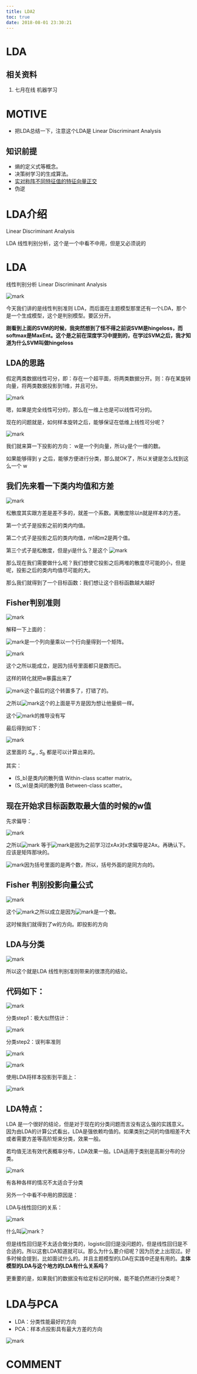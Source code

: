 ```yaml
---
title: LDA2
toc: true
date: 2018-08-01 23:30:21
---
```

# LDA

## 相关资料

1. 七月在线 机器学习



# MOTIVE

* 把LDA总结一下，注意这个LDA是 Linear Discriminant Analysis



## 知识前提

* 熵的定义式等概念。
* 决策树学习的生成算法。
* [实对称阵不同特征值的特征向量正交](http://106.15.37.116/2018/03/31/ai-linear-algebra-matrix-transformation-and-eigenvalues/#i-8)
* 伪逆





# LDA介绍


Linear Discriminant Analysis

LDA 线性判别分析，这个是一个中看不中用，但是又必须说的




# LDA


线性判别分析 Linear Discriminant Analysis


![mark](http://pacdb2bfr.bkt.clouddn.com/blog/image/180728/EAEd9Ad6Bl.png?imageslim)

今天我们讲的是线性判别准则 LDA，而后面在主题模型那里还有一个LDA，那个是一个生成模型，这个是判别模型。要区分开。

**刚看到上面的SVM的时候，我突然想到了怪不得之前说SVM是hingeloss，而softmax是MaxEnt。这个是之前在深度学习中提到的，在学过SVM之后，我才知道为什么SVM叫做hingeloss**


## LDA的思路


假定两类数据线性可分，即：存在一个超平面，将两类数据分开。则：存在某旋转向量，将两类数据投影到1维，并且可分。


![mark](http://pacdb2bfr.bkt.clouddn.com/blog/image/180728/ICDAFh5k1b.png?imageslim)

嗯，如果是完全线性可分的，那么在一维上也是可以线性可分的。

现在的问题就是，如何样本旋转之后，能够保证在低维上线性可分呢？


![mark](http://pacdb2bfr.bkt.clouddn.com/blog/image/180728/AaKKaH8G5F.png?imageslim)

我们就来算一下投影的方向： w是一个列向量，所以y是个一维的数。

如果能够得到 y 之后，能够方便进行分类，那么就OK了，所以关键是怎么找到这么一个 w


## 我们先来看一下类内均值和方差


![mark](http://pacdb2bfr.bkt.clouddn.com/blog/image/180728/0Kmk1hg2GF.png?imageslim)

松散度其实跟方差是差不多的，就差一个系数。离散度除以n就是样本的方差。

第一个式子是投影之前的类内均值。

第二个式子是投影之后的类内均值，m1和m2是两个值。

第三个式子是松散度，但是yi是什么？是这个 ![mark](http://pacdb2bfr.bkt.clouddn.com/blog/image/180728/85llIAKh0L.png?imageslim)

那么现在我们需要做什么呢？我们想使它投影之后两堆的散度尽可能的小，但是呢，投影之后的类内均值尽可能的大。

那么我们就得到了一个目标函数：我们想让这个目标函数越大越好


## Fisher判别准则




![mark](http://pacdb2bfr.bkt.clouddn.com/blog/image/180728/JDif72FelA.png?imageslim)

解释一下上面的：


![mark](http://pacdb2bfr.bkt.clouddn.com/blog/image/180728/kHcGHIdC5A.png?imageslim)是一个列向量乘以一个行向量得到一个矩阵。


![mark](http://pacdb2bfr.bkt.clouddn.com/blog/image/180728/j48GE74db0.png?imageslim)

这个之所以能成立，是因为括号里面都只是数而已。


这样的转化就把w暴露出来了


![mark](http://pacdb2bfr.bkt.clouddn.com/blog/image/180728/fLB6LDH61i.png?imageslim)这个最后的这个转置多了，打错了的。


之所以![mark](http://pacdb2bfr.bkt.clouddn.com/blog/image/180728/8h8ckca0f9.png?imageslim)这个的上面是平方是因为想让他量纲一样。

这个![mark](http://pacdb2bfr.bkt.clouddn.com/blog/image/180728/ib5JBbIK3G.png?imageslim)的推导没有写

最后得到如下：


![mark](http://pacdb2bfr.bkt.clouddn.com/blog/image/180728/269Bhk6hFH.png?imageslim)

这里面的 $S_w$ , $S_b$ 都是可以计算出来的。

其实：




  * \(S_b\)是类内的散列值 Within-class scatter matrix。
  * \(S_w\)是类间的散列值 Between-class scatter。

## 现在开始求目标函数取最大值的时候的w值


先求偏导：


![mark](http://pacdb2bfr.bkt.clouddn.com/blog/image/180728/h3bGeKJlBk.png?imageslim)

之所以![mark](http://pacdb2bfr.bkt.clouddn.com/blog/image/180728/LcGDEIf3eJ.png?imageslim) 等于![mark](http://pacdb2bfr.bkt.clouddn.com/blog/image/180728/c7llL0bK12.png?imageslim)是因为之前学习过xAx对x求偏导是2Ax。再确认下。应该是矩阵那块的。


![mark](http://pacdb2bfr.bkt.clouddn.com/blog/image/180728/Ikl416CmKf.png?imageslim)因为括号里面的是两个数，所以，括号外面的是同方向的。


## Fisher 判别投影向量公式


![mark](http://pacdb2bfr.bkt.clouddn.com/blog/image/180728/cBi0G9EG1l.png?imageslim)

这个![mark](http://pacdb2bfr.bkt.clouddn.com/blog/image/180728/dfA1dLbLCI.png?imageslim)之所以成立是因为![mark](http://pacdb2bfr.bkt.clouddn.com/blog/image/180728/9I9G718eE0.png?imageslim)是一个数。

这时候我们就得到了w的方向。即投影的方向


## LDA与分类

![mark](http://pacdb2bfr.bkt.clouddn.com/blog/image/180728/i167elEl3j.png?imageslim)

所以这个就是LDA 线性判别准则带来的很漂亮的结论。


## 代码如下：

![mark](http://pacdb2bfr.bkt.clouddn.com/blog/image/180728/caJjeLE0h4.png?imageslim)

分类step1：极大似然估计：


![mark](http://pacdb2bfr.bkt.clouddn.com/blog/image/180728/82KHCHHe7D.png?imageslim)

分类step2：误判率准则


![mark](http://pacdb2bfr.bkt.clouddn.com/blog/image/180728/gl63mKg7JJ.png?imageslim)



![mark](http://pacdb2bfr.bkt.clouddn.com/blog/image/180728/b9jF5kK8hh.png?imageslim)

使用LDA将样本投影到平面上：


![mark](http://pacdb2bfr.bkt.clouddn.com/blog/image/180728/jgKA6B5eD4.png?imageslim)




## LDA特点：


LDA 是一个很好的结论，但是对于现在的分类问题而言没有这么强的实践意义。因为由LDA的计算公式看出，LDA是强依赖均值的。如果类别之间的均值相差不大或者需要方差等高阶矩来分类，效果一般。

若均值无法有效代表概率分布，LDA效果一般。LDA适用于类别是高斯分布的分类。


![mark](http://pacdb2bfr.bkt.clouddn.com/blog/image/180728/5ggCm1EbI7.png?imageslim)

有各种各样的情况不太适合于分类

另外一个中看不中用的原因是：

LDA与线性回归的关系：


![mark](http://pacdb2bfr.bkt.clouddn.com/blog/image/180728/kEj4c919Hh.png?imageslim)

什么叫![mark](http://pacdb2bfr.bkt.clouddn.com/blog/image/180728/GBIHl2gbD2.png?imageslim)？

但是线性回归是不太适合做分类的，logistic回归是没问题的，但是线性回归是不合适的。所以这套LDA知道就可以。那么为什么要介绍呢？因为历史上出现过。好多时候会提到，比如面试什么的。并且主题模型的LDA在实践中还是有用的。**主体模型的LDA与这个地方的LDA有什么关系吗？**

更重要的是，如果我们的数据没有给定标记的时候，能不能仍然进行分类呢？






# LDA与PCA

* LDA：分类性能最好的方向
* PCA：样本点投影具有最大方差的方向




![mark](http://pacdb2bfr.bkt.clouddn.com/blog/image/180728/d4CH9ikjH6.png?imageslim)




# COMMENT

